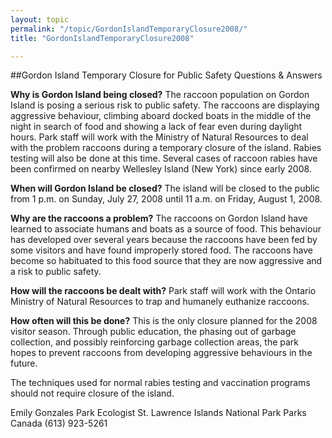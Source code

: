 ```yaml
---
layout: topic
permalink: "/topic/GordonIslandTemporaryClosure2008/"
title: "GordonIslandTemporaryClosure2008"

---
```


<div class="column2">
##Gordon Island Temporary Closure for Public Safety
Questions & Answers

**Why is Gordon Island being closed?**
The raccoon population on Gordon Island is posing a serious risk to public safety.  The raccoons are displaying aggressive behaviour, climbing aboard docked boats in the middle of the night in search of food and showing a lack of fear even during daylight hours.  Park staff will work with the Ministry of Natural Resources to deal with the problem raccoons during a temporary closure of the island.  Rabies testing will also be done at this time.  Several cases of raccoon rabies have been confirmed on nearby Wellesley Island (New York) since early 2008.

**When will Gordon Island be closed?**
The island will be closed to the public from 1 p.m. on Sunday, July 27, 2008 until 11 a.m. on Friday, August 1, 2008.

**Why are the raccoons a problem?**
The raccoons on Gordon Island have learned to associate humans and boats as a source of food.  This behaviour has developed over several years because the raccoons have been fed by some visitors and have found improperly stored food.  The raccoons have become so habituated to this food source that they are now aggressive and a risk to public safety.

**How will the raccoons be dealt with?**
Park staff will work with the Ontario Ministry of Natural Resources to trap and humanely euthanize raccoons.

**How often will this be done?**
This is the only closure planned for the 2008 visitor season.  Through public education, the phasing out of garbage collection, and possibly reinforcing garbage collection areas, the park hopes to prevent raccoons from developing aggressive behaviours in the future.

The techniques used for normal rabies testing and vaccination programs should not require closure of the island.

Emily Gonzales
Park Ecologist
St. Lawrence Islands National Park
Parks Canada
(613) 923-5261

</div>

